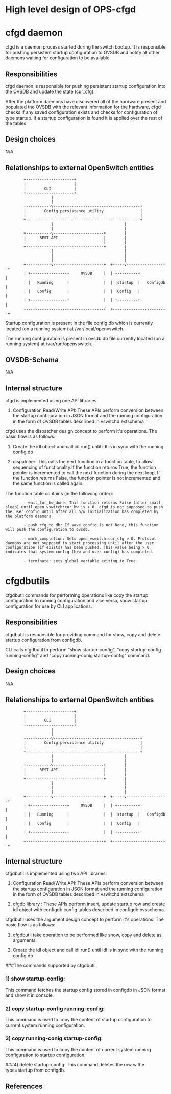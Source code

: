 High level design of OPS-cfgd
============================
cfgd daemon
=========

cfgd is a daemon process started during the switch bootup. It is responsible for pushing persistent startup configuration to OVSDB and notify all other daemons waiting for configuration to be available.

Responsibilities
---------------
cfgd daemon is responsible for pushing persistent startup configuration into the OVSDB and update the state (cur_cfg).

After the platform daemons have discovered all of the hardware present and populated the OVSDB with the relevant information for the hardware, cfgd checks if any saved configuration exists and checks for configuration of type startup. If a startup configuration is found it is applied over the rest of the tables.

Design choices
--------------
N/A

Relationships to external OpenSwitch entities
---------------------------------------------

			+---------------------+
			|                     |
			|        CLI          |
			+---------------------+
                        |
                        |
			+-----------v--------------------------------------+
			|        Config persistence utility                |
			|                                                  |
			+--------------------------------------------------+
                        |                               |
                        |                               |
			+-----------v----------------------+        |
			|      REST API                    |        |
			|                                  |        |
			+----------------------------------+        |
                        |                               |
                        |                               |
                        |                               |
			+-----------v----------------------+  +-----v------------------+
			| +----------------+     OVSDB     |  | +---------+            |
			| |   Running      |               |  | |startup  |   Configdb |
			| |   Config       |               |  | |Config   |            |
			| +----------------+               |  | +---------+            |
			+----------------------------------+  +------------------------+


Startup configuration is present in the file config.db which is currently located (on a running system) at /var/local/openvswitch.

The running configuration is present in ovsdb.db file currently located (on a running system) at /var/run/openvswitch.



OVSDB-Schema
------------
N/A

Internal structure
------------------
cfgd is implemented using one API libraries:

1. Configuration Read/Write API: These APIs perform conversion between the startup configuration in JSON format and the running configuration in the form of OVSDB tables described in vswitchd.extschema

cfgd uses the dispatcher design concept to perform it's operations. The basic flow is as follows:

1) Create the idl object and call idl.run() until idl is in sync with the running config db

2) dispatcher: This calls the next function in a function table, to allow sequencing of functionality.If the function returns True, the function pointer is incremented to call the next function during the next loop. If the function returns False, the function pointer is not incremented and the same function is called again.

The function table contains (in the following order):

	        - wait_for_hw_done: This function returns False (after small sleep) until open_vswitch:cur_hw is > 0. cfgd is not supposed to push the user config until after all h/w initialization has completed by the platform daemons

	        - push_cfg_to_db: If save_config is not None, this function will push the configuration to ovsdb.

	        - mark_completion: Sets open_vswitch:cur_cfg > 0. Protocol daemons are not supposed to start processing until after the user configuration (if exists) has been pushed. This value being > 0 indicates that system config (h/w and user config) has completed.

	        - terminate: sets global variable exiting to True


cfgdbutils
=========

cfgdbutil commands for performing operations like copy the startup configuration to running configuration and vice versa, show startup configuration for use by CLI applications.

Responsibilities
---------------
cfgdbutil is responsible for providing  command for show, copy and delete startup configuration from configdb.

CLI calls cfgdbutil to perform "show startup-config", "copy startup-config running-config" and "copy running-conig startup-config" command.

Design choices
--------------
N/A

Relationships to external OpenSwitch entities
---------------------------------------------

			+---------------------+
			|                     |
			|        CLI          |
			+---------------------+
                        |
                        |
			+-----------v--------------------------------------+
			|        Config persistence utility                |
			|                                                  |
			+--------------------------------------------------+
                        |                               |
                        |                               |
			+-----------v----------------------+        |
			|      REST API                    |        |
			|                                  |        |
			+----------------------------------+        |
                        |                               |
                        |                               |
                        |                               |
			+-----------v----------------------+  +-----v------------------+
			| +----------------+     OVSDB     |  | +---------+            |
			| |   Running      |               |  | |startup  |   Configdb |
			| |   Config       |               |  | |Config   |            |
			| +----------------+               |  | +---------+            |
			+----------------------------------+  +------------------------+

Internal structure
------------------
cfgdbutil is implemented using two API libraries:

1. Configuration Read/Write API: These APIs perform conversion between the startup configuration in JSON format and the running configuration in the form of OVSDB tables described in vswitchd.extschema

2. cfgdb library : These APIs perform insert, update startup row and create idl object with configdb config tables described in configdb.ovsschema.

cfgdbutil uses the argument design concept to perform it's operations. The basic flow is as follows:

1) cfgdbutil take operation to be performed like show, copy and delete as arguments.

2) Create the idl object and call idl.run() until idl is in sync with the running config db


###The commands supported by cfgdbutil:

### 1) show startup-config:
This command fetches the startup config stored in configdb in JSON format and show it in console.

### 2) copy startup-config running-config:
This command is used to copy the content of startup configuration to current system running configuration.
### 3) copy running-conig startup-config:
This command is used to copy the content of current system running configuration to startup configuration.

###4) delete startup-config:
This command deletes the row withe type=startup from configdb.

References
----------
